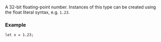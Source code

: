 A 32-bit floating-point number. Instances of this type can be created using the float literal syntax, e.g. `1.23`.

### Example

```
let x = 1.23;
```
